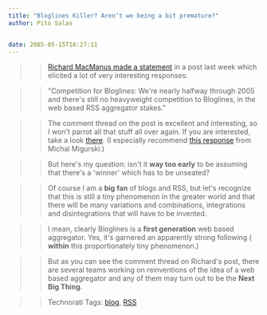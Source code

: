 ```yaml
---
title: "Bloglines Killer? Aren’t we being a bit premature?"
author: Pito Salas


date: 2005-05-15T16:27:11
---
```



>>

>> [Richard MacManus made a
statement](<http://www.readwriteweb.com/archives/002719.php#comments>) in a
post last week which elicited a lot of very interesting responses:

>>

>> "Competition for Bloglines: We're nearly halfway through 2005 and there's
still no heavyweight competition to Bloglines, in the web based RSS aggregator
stakes."

>>

>> The comment thread on the post is excellent and interesting, so I won't
parrot all that stuff all over again. If you are interested, take a look
[there](<http://www.readwriteweb.com/archives/002719.php#comments>). (I
especially recommend [this
response](<http://mike.teczno.com/notes/competition_for_bloglines.html>) from
Michal Migurski.)

>>

>> But here's my question: isn't it **way too early** to be assuming that
there's a 'winner' which has to be unseated?

>>

>> Of course I am a **big fan** of blogs and RSS, but let's recognize that
this is still a tiny phenomenon in the greater world and that there will be
many variations and combinations, integrations and disintegrations that will
have to be invented.

>>

>> I mean, clearly Bloglines is a **first generation** web based aggregator.
Yes, it's garnered an apparently strong following ( **within** this
proportionately tiny phenomenon.)

>>

>> But as you can see the comment thread on Richard's post, there are several
teams working on reinventions of the idea of a web based aggregator and any of
them may turn out to be the **Next Big Thing**.

>>

>> Technorati Tags: [blog](<http://technorati.com/tag/blog>),
[RSS](<http://technorati.com/tag/RSS>)


